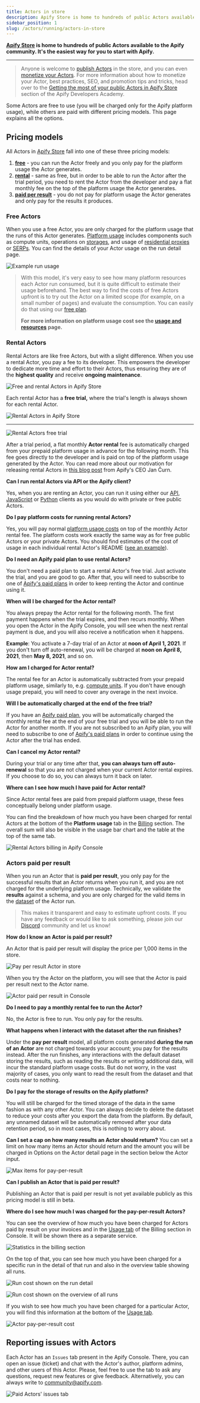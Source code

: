 ```yaml
---
title: Actors in store
description: Apify Store is home to hundreds of public Actors available to the Apify community. It's the easiest way for you to start with Apify.
sidebar_position: 1
slug: /actors/running/actors-in-store
---
```


**[Apify Store](https://apify.com/store) is home to hundreds of public Actors available to the Apify community. It's the easiest way for you to start with Apify.**

---

> Anyone is welcome to [publish Actors](/platform/actors/publishing) in the store, and you can even [monetize your Actors](/platform/actors/publishing/monetize). For more information about how to monetize your Actor, best practices, SEO, and promotion tips and tricks, head over to the [Getting the most of your public Actors in Apify Store](/academy/get-most-of-actors) section of the Apify Developers Academy.


Some Actors are free to use (you will be charged only for the Apify platform usage), while others are paid with different pricing models. This page explains all the options.

## Pricing models

All Actors in [Apify Store](https://apify.com/store) fall into one of these three pricing models:

1. [**free**](#free-actors) - you can run the Actor freely and you only pay for the platform usage the Actor generates.
2. [**rental**](#rental-actors) - same as free, but in order to be able to run the Actor after the trial period, you need to rent the Actor from the developer and pay a flat monthly fee on the top of the platform usage the Actor generates.
3. [**paid per result**](#actors-paid-per-result) - you do not pay for platform usage the Actor generates and only pay for the results it produces.

### Free Actors

When you use a free Actor, you are only charged for the platform usage that the runs of this Actor generates. [Platform usage](./usage_and_resources.md) includes components such as compute units, operations on [storages](/platform/storage), and usage of [residential proxies](/platform/proxy/residential-proxy) or [SERPs](/platform/proxy/google-serp-proxy). You can find the details of your Actor usage on the run detail page.

![Example run usage](./images/store/example_run_usage.png)

> With this model, it's very easy to see how many platform resources each Actor run consumed, but it is quite difficult to estimate their usage beforehand. The best way to find the costs of free Actors upfront is to try out the Actor on a limited scope (for example, on a small number of pages) and evaluate the consumption. You can easily do that using our [free plan](https://apify.com/pricing).
>
> **For more information on platform usage cost see the [usage and resources](./usage_and_resources.md) page.**

### Rental Actors

Rental Actors are like free Actors, but with a slight difference. When you use a rental Actor, you pay a fee to its developer. This empowers the developer to dedicate more time and effort to their Actors, thus ensuring they are of the **highest quality** and receive **ongoing maintenance**.

![Free and rental Actors in Apify Store](./images/store/free_vs_paid_actors.png)

Each rental Actor has a **free trial,** where the trial's length is always shown for each rental Actor.

![Rental Actors in Apify Store](./images/store/paid-actors-store.png)

---

![Rental Actors free trial](./images/store/paid-actors-trial.png)

After a trial period, a flat monthly **Actor rental** fee is automatically charged from your prepaid platform usage in advance for the following month. This fee goes directly to the developer and is paid on top of the platform usage generated by the Actor. You can read more about our motivation for releasing rental Actors in [this blog post](https://blog.apify.com/make-regular-passive-income-developing-web-automation-actors-b0392278d085/) from Apify's CEO Jan Čurn.

**Can I run rental Actors via API or the Apify client?**

Yes, when you are renting an Actor, you can run it using either our [API](/api/v2), [JavaScript](/api/client/js) or [Python](/api/client/python) clients as you would do with private or free public Actors.

**Do I pay platform costs for running rental Actors?**

Yes, you will pay normal [platform usage costs](https://apify.com/pricing/actors) on top of the monthly Actor rental fee. The platform costs work exactly the same way as for free public Actors or your private Actors. You should find estimates of the cost of usage in each individual rental Actor's README ([see an example](https://apify.com/drobnikj/crawler-google-places#how-much-will-it-cost)).

**Do I need an Apify paid plan to use rental Actors?**

You don't need a paid plan to start a rental Actor's free trial. Just activate the trial, and you are good to go. After that, you will need to subscribe to one of [Apify's paid plans](https://apify.com/pricing) in order to keep renting the Actor and continue using it.

**When will I be charged for the Actor rental?**

You always prepay the Actor rental for the following month. The first payment happens when the trial expires, and then recurs monthly. When you open the Actor in the Apify Console, you will see when the next rental payment is due, and you will also receive a notification when it happens.

**Example**: You activate a 7-day trial of an Actor at **noon of April 1, 2021**. If you don't turn off auto-renewal, you will be charged at **noon on April 8, 2021**, then **May 8, 2021**, and so on.

**How am I charged for Actor rental?**

The rental fee for an Actor is automatically subtracted from your prepaid platform usage, similarly to, e.g. [compute units](./usage_and_resources.md). If you don't have enough usage prepaid, you will need to cover any overage in the next invoice.

**Will I be automatically charged at the end of the free trial?**

If you have an [Apify paid plan](https://apify.com/pricing), you will be automatically charged the monthly rental fee at the end of your free trial and you will be able to run the Actor for another month. If you are not subscribed to an Apify plan, you will need to subscribe to one of [Apify's paid plans](https://apify.com/pricing) in order to continue using the Actor after the trial has ended.

**Can I cancel my Actor rental?**

During your trial or any time after that, **you can always turn off auto-renewal** so that you are not charged when your current Actor rental expires. If you choose to do so, you can always turn it back on later.

**Where can I see how much I have paid for Actor rental?**

Since Actor rental fees are paid from prepaid platform usage, these fees conceptually belong under platform usage.

You can find the breakdown of how much you have been charged for rental Actors at the bottom of the **Platform usage** tab in the [Billing](https://console.apify.com/billing) section. The overall sum will also be visible in the usage bar chart and the table at the top of the same tab.

![Rental Actors billing in Apify Console](./images/store/paid-actors-billing.png)

### Actors paid per result

When you run an Actor that is **paid per result**, you only pay for the successful results that an Actor returns when you run it, and you are not charged for the underlying platform usage. Technically, we validate the **results** against a schema, and you are only charged for the valid items in the [dataset](https://docs.apify.com/platform/storage/dataset) of the Actor run.

> This makes it transparent and easy to estimate upfront costs. If you have any feedback or would like to ask something, please join our [Discord](https://discord.gg/qkMS6pU4cF) community and let us know!

<!-- TODO - add a bit about the ability to set the maximum limits Actor should return -->

**How do I know an Actor is paid per result?**

An Actor that is paid per result will display the price per 1,000 items in the store.

![Pay per result Actor in store](./images/store/pay_per_result_actor_store_card.png)

When you try the Actor on the platform, you will see that the Actor is paid per result next to the Actor name.

![Actor paid per result in Console](./images/store/console_pay_per_result_tag.png)

**Do I need to pay a monthly rental fee to run the Actor?**

No, the Actor is free to run. You only pay for the results.

**What happens when I interact with the dataset after the run finishes?**

Under the **pay per result** model, all platform costs generated **during the run of an Actor** are not charged towards your account; you pay for the results instead. After the run finishes, any interactions with the default dataset storing the results, such as reading the results or writing additional data, will incur the standard platform usage costs. But do not worry, in the vast majority of cases, you only want to read the result from the dataset and that costs near to nothing.

**Do I pay for the storage of results on the Apify platform?**

You will still be charged for the timed storage of the data in the same fashion as with any other Actor. You can always decide to delete the dataset to reduce your costs after you export the data from the platform. By default, any unnamed dataset will be automatically removed after your data retention period, so in most cases, this is nothing to worry about.

**Can I set a cap on how many results an Actor should return?**
You can set a limit on how many items an Actor should return and the amount you will be charged in Options on the Actor detail page in the section below the Actor input.

![Max items for pay-per-result](./images/store/pay_per_result_max_items.png)

**Can I publish an Actor that is paid per result?**

Publishing an Actor that is paid per result is not yet available publicly as this pricing model is still in beta.

**Where do I see how much I was charged for the pay-per-result Actors?**

You can see the overview of how much you have been charged for Actors paid by result on your invoices and in the [Usage tab](https://console.apify.com/billing) of the Billing section in Console. It will be shown there as a separate service.

![Statistics in the billing section](./images/store/pay_per_result_billing_usage_section.png)

On the top of that, you can see how much you have been charged for a specific run in the detail of that run and also in the overview table showing all runs.

![Run cost shown on the run detail](./images/store/pay_per_result_run_detail.png)

![Run cost shown on the overview of all runs](./images/store/pay_per_result_run_list.png)

If you wish to see how much you have been charged for a particular Actor, you will find this information
at the bottom of the [Usage tab](https://console.apify.com/billing).

![Actor pay-per-result cost](./images/store/pay_per_result_actor_items.png)

## Reporting issues with Actors

Each Actor has an `Issues` tab present in the Apify Console. There, you can open an issue (ticket) and chat with the Actor's author, platform admins,
and other users of this Actor. Please, feel free to use the tab to ask any questions, request new features or give feedback. Alternatively, you can
always write to [community@apify.com](mailto:community@apify.com).

![Paid Actors' issues tab](./images/store/paid-actors-issues-tab.png)

